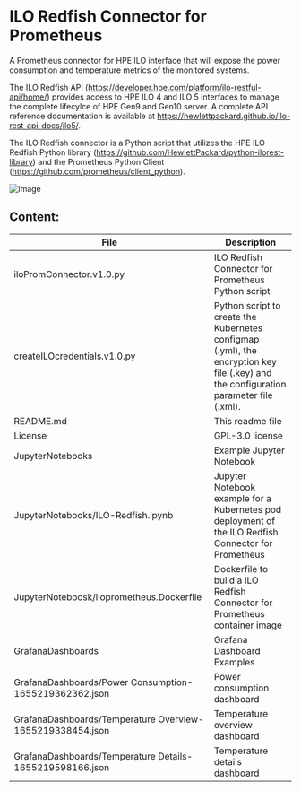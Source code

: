 # ILO Redfish Connector for Prometheus

A Prometheus connector for HPE ILO interface that will expose the power consumption and temperature metrics of the monitored systems. 

The ILO Redfish API (https://developer.hpe.com/platform/ilo-restful-api/home/) provides access to HPE ILO 4 and ILO 5 interfaces to manage the complete lifecylce of HPE Gen9 and Gen10 server. A complete API reference documentation is available at https://hewlettpackard.github.io/ilo-rest-api-docs/ilo5/. 

The ILO Redfish connector is a Python script that utilizes the HPE ILO Redfish Python library (https://github.com/HewlettPackard/python-ilorest-library) and the Prometheus Python Client (https://github.com/prometheus/client_python). 

![image](https://user-images.githubusercontent.com/38065422/173775970-f06eecd1-4932-4a0b-9c20-4f4f43a2e4fd.png)


## Content:

| File          | Description                     |
|---------------|-------------------------------|
| iloPromConnector.v1.0.py | ILO Redfish Connector for Prometheus Python script |
| createILOcredentials.v1.0.py | Python script to create the Kubernetes configmap (<Name>.yml), the encryption key file (<Name>.key) and the configuration parameter file (<Name>.xml). |
| README.md  | This readme file |
| License    | GPL-3.0 license |
| JupyterNotebooks | Example Jupyter Notebook  |
| JupyterNotebooks/ILO-Redfish.ipynb  | Jupyter Notebook example for a Kubernetes pod deployment of the ILO Redfish Connector for Prometheus |
| JupyterNoteboosk/iloprometheus.Dockerfile | Dockerfile to build a ILO Redfish Connector for Prometheus container image |
| GrafanaDashboards | Grafana Dashboard Examples |
  | GrafanaDashboards/Power Consumption-1655219362362.json | Power consumption dashboard |
  | GrafanaDashboards/Temperature Overview-1655219338454.json | Temperature overview dashboard |
  | GrafanaDashboards/Temperature Details-1655219598166.json  | Temperature details dashboard |

